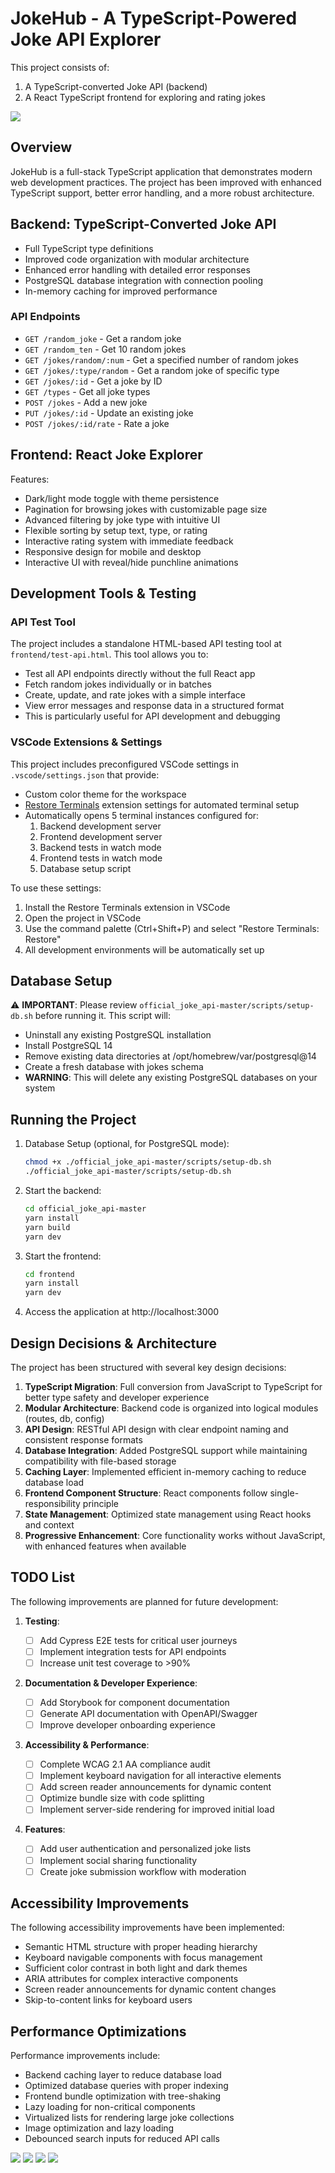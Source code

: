 # JokeHub - A TypeScript-Powered Joke API Explorer

This project consists of:

1. A TypeScript-converted Joke API (backend)
2. A React TypeScript frontend for exploring and rating jokes

![](./images-readme/1.png)

## Overview

JokeHub is a full-stack TypeScript application that demonstrates modern web development practices. The project has been improved with enhanced TypeScript support, better error handling, and a more robust architecture.

## Backend: TypeScript-Converted Joke API

- Full TypeScript type definitions
- Improved code organization with modular architecture
- Enhanced error handling with detailed error responses
- PostgreSQL database integration with connection pooling
- In-memory caching for improved performance

### API Endpoints

- `GET /random_joke` - Get a random joke
- `GET /random_ten` - Get 10 random jokes
- `GET /jokes/random/:num` - Get a specified number of random jokes
- `GET /jokes/:type/random` - Get a random joke of specific type
- `GET /jokes/:id` - Get a joke by ID
- `GET /types` - Get all joke types
- `POST /jokes` - Add a new joke
- `PUT /jokes/:id` - Update an existing joke
- `POST /jokes/:id/rate` - Rate a joke

## Frontend: React Joke Explorer

Features:

- Dark/light mode toggle with theme persistence
- Pagination for browsing jokes with customizable page size
- Advanced filtering by joke type with intuitive UI
- Flexible sorting by setup text, type, or rating
- Interactive rating system with immediate feedback
- Responsive design for mobile and desktop
- Interactive UI with reveal/hide punchline animations

## Development Tools & Testing

### API Test Tool

The project includes a standalone HTML-based API testing tool at `frontend/test-api.html`. This tool allows you to:

- Test all API endpoints directly without the full React app
- Fetch random jokes individually or in batches
- Create, update, and rate jokes with a simple interface
- View error messages and response data in a structured format
- This is particularly useful for API development and debugging

### VSCode Extensions & Settings

This project includes preconfigured VSCode settings in `.vscode/settings.json` that provide:

- Custom color theme for the workspace
- [Restore Terminals](https://marketplace.visualstudio.com/items?itemName=EthanSK.restore-terminals) extension settings for automated terminal setup
- Automatically opens 5 terminal instances configured for:
  1. Backend development server
  2. Frontend development server
  3. Backend tests in watch mode
  4. Frontend tests in watch mode
  5. Database setup script

To use these settings:

1. Install the Restore Terminals extension in VSCode
2. Open the project in VSCode
3. Use the command palette (Ctrl+Shift+P) and select "Restore Terminals: Restore"
4. All development environments will be automatically set up

## Database Setup

⚠️ **IMPORTANT**: Please review `official_joke_api-master/scripts/setup-db.sh` before running it.
This script will:

- Uninstall any existing PostgreSQL installation
- Install PostgreSQL 14
- Remove existing data directories at /opt/homebrew/var/postgresql@14
- Create a fresh database with jokes schema
- **WARNING**: This will delete any existing PostgreSQL databases on your system

## Running the Project

1. Database Setup (optional, for PostgreSQL mode):

   ```bash
   chmod +x ./official_joke_api-master/scripts/setup-db.sh
   ./official_joke_api-master/scripts/setup-db.sh
   ```

2. Start the backend:

   ```bash
   cd official_joke_api-master
   yarn install
   yarn build
   yarn dev
   ```

3. Start the frontend:

   ```bash
   cd frontend
   yarn install
   yarn dev
   ```

4. Access the application at http://localhost:3000

## Design Decisions & Architecture

The project has been structured with several key design decisions:

1. **TypeScript Migration**: Full conversion from JavaScript to TypeScript for better type safety and developer experience
2. **Modular Architecture**: Backend code is organized into logical modules (routes, db, config)
3. **API Design**: RESTful API design with clear endpoint naming and consistent response formats
4. **Database Integration**: Added PostgreSQL support while maintaining compatibility with file-based storage
5. **Caching Layer**: Implemented efficient in-memory caching to reduce database load
6. **Frontend Component Structure**: React components follow single-responsibility principle
7. **State Management**: Optimized state management using React hooks and context
8. **Progressive Enhancement**: Core functionality works without JavaScript, with enhanced features when available

## TODO List

The following improvements are planned for future development:

1. **Testing**:

   - [ ] Add Cypress E2E tests for critical user journeys
   - [ ] Implement integration tests for API endpoints
   - [ ] Increase unit test coverage to >90%

2. **Documentation & Developer Experience**:

   - [ ] Add Storybook for component documentation
   - [ ] Generate API documentation with OpenAPI/Swagger
   - [ ] Improve developer onboarding experience

3. **Accessibility & Performance**:

   - [ ] Complete WCAG 2.1 AA compliance audit
   - [ ] Implement keyboard navigation for all interactive elements
   - [ ] Add screen reader announcements for dynamic content
   - [ ] Optimize bundle size with code splitting
   - [ ] Implement server-side rendering for improved initial load

4. **Features**:
   - [ ] Add user authentication and personalized joke lists
   - [ ] Implement social sharing functionality
   - [ ] Create joke submission workflow with moderation

## Accessibility Improvements

The following accessibility improvements have been implemented:

- Semantic HTML structure with proper heading hierarchy
- Keyboard navigable components with focus management
- Sufficient color contrast in both light and dark themes
- ARIA attributes for complex interactive components
- Screen reader announcements for dynamic content changes
- Skip-to-content links for keyboard users

## Performance Optimizations

Performance improvements include:

- Backend caching layer to reduce database load
- Optimized database queries with proper indexing
- Frontend bundle optimization with tree-shaking
- Lazy loading for non-critical components
- Virtualized lists for rendering large joke collections
- Image optimization and lazy loading
- Debounced search inputs for reduced API calls

![](./images-readme/2.png)
![](./images-readme/3.png)
![](./images-readme/4.png)
![](./images-readme/5.png)
